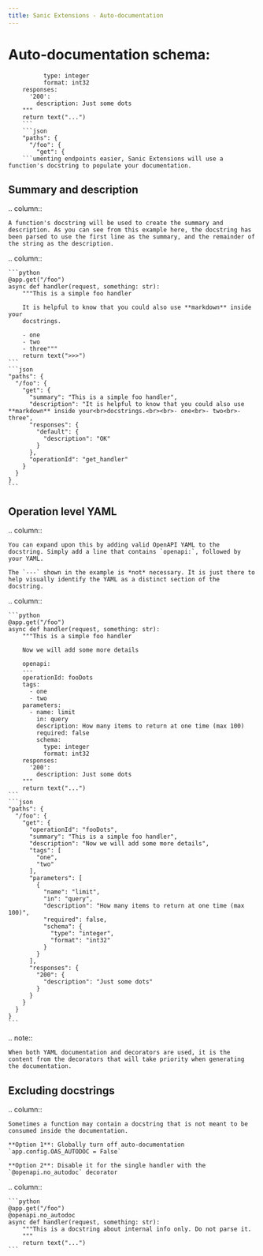 ```yaml
---
title: Sanic Extensions - Auto-documentation
---
```


# Auto-documentation            schema:
              type: integer
              format: int32
        responses:
          '200':
            description: Just some dots
        """
        return text("...")
        ```
        ```json
        "paths": {
          "/foo": {
            "get": {
        ```umenting endpoints easier, Sanic Extensions will use a function's docstring to populate your documentation. 

## Summary and description

.. column::

    A function's docstring will be used to create the summary and description. As you can see from this example here, the docstring has been parsed to use the first line as the summary, and the remainder of the string as the description.

.. column::

    ```python
    @app.get("/foo")
    async def handler(request, something: str):
        """This is a simple foo handler

        It is helpful to know that you could also use **markdown** inside your
        docstrings.

        - one
        - two
        - three"""
        return text(">>>")
    ```
    ```json
    "paths": {
      "/foo": {
        "get": {
          "summary": "This is a simple foo handler",
          "description": "It is helpful to know that you could also use **markdown** inside your<br>docstrings.<br><br>- one<br>- two<br>- three",
          "responses": {
            "default": {
              "description": "OK"
            }
          },
          "operationId": "get_handler"
        }
      }
    }
    ```

## Operation level YAML

.. column::

    You can expand upon this by adding valid OpenAPI YAML to the docstring. Simply add a line that contains `openapi:`, followed by your YAML. 

    The `---` shown in the example is *not* necessary. It is just there to help visually identify the YAML as a distinct section of the docstring.

.. column::

    ```python
    @app.get("/foo")
    async def handler(request, something: str):
        """This is a simple foo handler

        Now we will add some more details

        openapi:
        ---
        operationId: fooDots
        tags:
          - one
          - two
        parameters:
          - name: limit
            in: query
            description: How many items to return at one time (max 100)
            required: false
            schema:
              type: integer
              format: int32
        responses:
          '200':
            description: Just some dots
        """
        return text("...")
    ```
    ```json
    "paths": {
      "/foo": {
        "get": {
          "operationId": "fooDots",
          "summary": "This is a simple foo handler",
          "description": "Now we will add some more details",
          "tags": [
            "one",
            "two"
          ],
          "parameters": [
            {
              "name": "limit",
              "in": "query",
              "description": "How many items to return at one time (max 100)",
              "required": false,
              "schema": {
                "type": "integer",
                "format": "int32"
              }
            }
          ],
          "responses": {
            "200": {
              "description": "Just some dots"
            }
          }
        }
      }
    }
    ```



.. note:: 

    When both YAML documentation and decorators are used, it is the content from the decorators that will take priority when generating the documentation.



## Excluding docstrings

.. column::

    Sometimes a function may contain a docstring that is not meant to be consumed inside the documentation.

    **Option 1**: Globally turn off auto-documentation `app.config.OAS_AUTODOC = False`

    **Option 2**: Disable it for the single handler with the `@openapi.no_autodoc` decorator

.. column::

    ```python
    @app.get("/foo")
    @openapi.no_autodoc
    async def handler(request, something: str):
        """This is a docstring about internal info only. Do not parse it.
        """
        return text("...")
    ```

